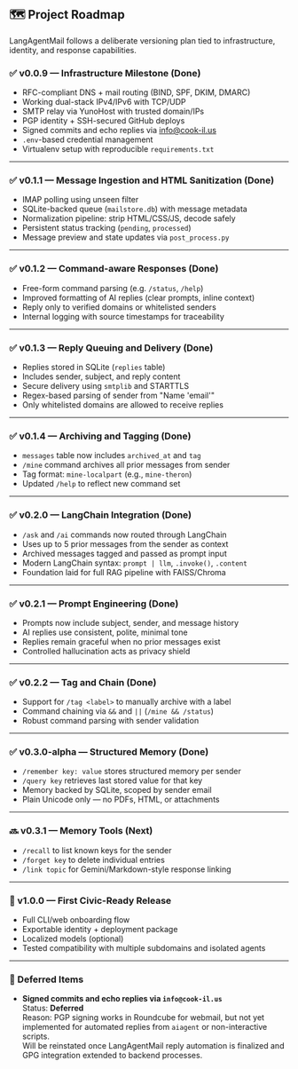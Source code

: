## 🗺️ Project Roadmap

LangAgentMail follows a deliberate versioning plan tied to infrastructure, identity, and response capabilities.

### ✅ v0.0.9 — Infrastructure Milestone (Done)
- RFC-compliant DNS + mail routing (BIND, SPF, DKIM, DMARC)
- Working dual-stack IPv4/IPv6 with TCP/UDP
- SMTP relay via YunoHost with trusted domain/IPs
- PGP identity + SSH-secured GitHub deploys
- Signed commits and echo replies via info@cook-il.us
- `.env`-based credential management
- Virtualenv setup with reproducible `requirements.txt`

---

### ✅ v0.1.1 — Message Ingestion and HTML Sanitization (Done)
- IMAP polling using unseen filter
- SQLite-backed queue (`mailstore.db`) with message metadata
- Normalization pipeline: strip HTML/CSS/JS, decode safely
- Persistent status tracking (`pending`, `processed`)
- Message preview and state updates via `post_process.py`

---

### ✅ v0.1.2 — Command-aware Responses (Done)
- Free-form command parsing (e.g. `/status`, `/help`)
- Improved formatting of AI replies (clear prompts, inline context)
- Reply only to verified domains or whitelisted senders
- Internal logging with source timestamps for traceability

---

### ✅ v0.1.3 — Reply Queuing and Delivery (Done)
- Replies stored in SQLite (`replies` table)
- Includes sender, subject, and reply content
- Secure delivery using `smtplib` and STARTTLS
- Regex-based parsing of sender from "Name 'email'"
- Only whitelisted domains are allowed to receive replies

---

### ✅ v0.1.4 — Archiving and Tagging (Done)
- `messages` table now includes `archived_at` and `tag`
- `/mine` command archives all prior messages from sender
- Tag format: `mine-localpart` (e.g., `mine-theron`)
- Updated `/help` to reflect new command set

---

### ✅ v0.2.0 — LangChain Integration (Done)
- `/ask` and `/ai` commands now routed through LangChain
- Uses up to 5 prior messages from the sender as context
- Archived messages tagged and passed as prompt input
- Modern LangChain syntax: `prompt | llm`, `.invoke()`, `.content`
- Foundation laid for full RAG pipeline with FAISS/Chroma

---

### ✅ v0.2.1 — Prompt Engineering (Done)
- Prompts now include subject, sender, and message history
- AI replies use consistent, polite, minimal tone
- Replies remain graceful when no prior messages exist
- Controlled hallucination acts as privacy shield

---

### ✅ v0.2.2 — Tag and Chain (Done)
- Support for `/tag <label>` to manually archive with a label
- Command chaining via `&&` and `||` (`/mine && /status`)
- Robust command parsing with sender validation

---

### ✅ v0.3.0-alpha — Structured Memory (Done)
- `/remember key: value` stores structured memory per sender
- `/query key` retrieves last stored value for that key
- Memory backed by SQLite, scoped by sender email
- Plain Unicode only — no PDFs, HTML, or attachments

---

### 🔜 v0.3.1 — Memory Tools (Next)
- `/recall` to list known keys for the sender
- `/forget key` to delete individual entries
- `/link topic` for Gemini/Markdown-style response linking

---

### 🎯 v1.0.0 — First Civic-Ready Release
- Full CLI/web onboarding flow
- Exportable identity + deployment package
- Localized models (optional)
- Tested compatibility with multiple subdomains and isolated agents

---

### 🔁 Deferred Items

- **Signed commits and echo replies via `info@cook-il.us`**  
  Status: **Deferred**  
  Reason: PGP signing works in Roundcube for webmail, but not yet implemented for automated replies from `aiagent` or non-interactive scripts.  
  Will be reinstated once LangAgentMail reply automation is finalized and GPG integration extended to backend processes.
